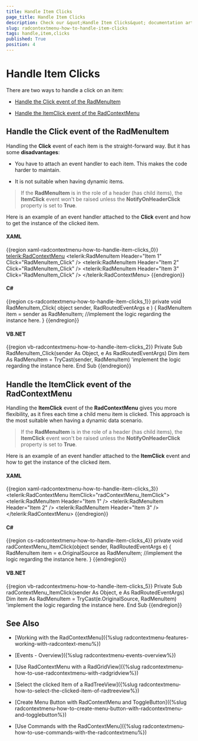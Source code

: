 ```yaml
---
title: Handle Item Clicks
page_title: Handle Item Clicks
description: Check our &quot;Handle Item Clicks&quot; documentation article for the RadContextMenu WPF control.
slug: radcontextmenu-how-to-handle-item-clicks
tags: handle,item,clicks
published: True
position: 4
---
```


# Handle Item Clicks



There are two ways to handle a click on an item:

* [Handle the Click event of the RadMenuItem](#handle-the-click-event-of-the-radmenuitem)

* [Handle the ItemClick event of the RadContextMenu](#handle-the-itemclick-event-of-the-radcontextmenu)

## Handle the Click event of the RadMenuItem

Handling the __Click__ event of each item is the straight-forward way. But it has some __disadvantages__:

* You have to attach an event handler to each item. This makes the code harder to maintain.

* It is not suitable when having dynamic items.

>If the __RadMenuItem__ is in the role of a header (has child items), the __ItemClick__ event won't be raised unless the __NotifyOnHeaderClick__ property is set to __True__.

Here is an example of an event handler attached to the __Click__ event and how to get the instance of the clicked item.

#### __XAML__

{{region xaml-radcontextmenu-how-to-handle-item-clicks_0}}
	<telerik:RadContextMenu>
	    <telerik:RadMenuItem Header="Item 1"
	                         Click="RadMenuItem_Click" />
	    <telerik:RadMenuItem Header="Item 2"
	                         Click="RadMenuItem_Click" />
	    <telerik:RadMenuItem Header="Item 3"
	                         Click="RadMenuItem_Click" />
	</telerik:RadContextMenu>
{{endregion}}

#### __C#__

{{region cs-radcontextmenu-how-to-handle-item-clicks_1}}
	private void RadMenuItem_Click( object sender, RadRoutedEventArgs e )
	{
	    RadMenuItem item = sender as RadMenuItem;
	    //implement the logic regarding the instance here.
	}
{{endregion}}

#### __VB.NET__

{{region vb-radcontextmenu-how-to-handle-item-clicks_2}}
	Private Sub RadMenuItem_Click(sender As Object, e As RadRoutedEventArgs)
	    Dim item As RadMenuItem = TryCast(sender, RadMenuItem)
	    'implement the logic regarding the instance here.
	End Sub
{{endregion}}

## Handle the ItemClick event of the RadContextMenu

Handling the __ItemClick__ event of the __RadContextMenu__ gives you more flexibility, as it fires each time a child menu item is clicked. This approach is the most suitable when having a dynamic data scenario.

>If the __RadMenuItem__ is in the role of a header (has child items), the __ItemClick__ event won't be raised unless the __NotifyOnHeaderClick__ property is set to __True__.

Here is an example of an event handler attached to the __ItemClick__ event and how to get the instance of the clicked item.

#### __XAML__

{{region xaml-radcontextmenu-how-to-handle-item-clicks_3}}
	<telerik:RadContextMenu ItemClick="radContextMenu_ItemClick">
	    <telerik:RadMenuItem Header="Item 1" />
	    <telerik:RadMenuItem Header="Item 2" />
	    <telerik:RadMenuItem Header="Item 3" />
	</telerik:RadContextMenu>
{{endregion}}

#### __C#__

{{region cs-radcontextmenu-how-to-handle-item-clicks_4}}
	private void radContextMenu_ItemClick(object sender, RadRoutedEventArgs e)
	{
	    RadMenuItem item = e.OriginalSource as RadMenuItem;
	    //implement the logic regarding the instance here.
	}
{{endregion}}

#### __VB.NET__

{{region vb-radcontextmenu-how-to-handle-item-clicks_5}}
	Private Sub radContextMenu_ItemClick(sender As Object, e As RadRoutedEventArgs)
	    Dim item As RadMenuItem = TryCast(e.OriginalSource, RadMenuItem)
	    'implement the logic regarding the instance here.
	End Sub
{{endregion}}

## See Also

 * [Working with the RadContextMenu]({%slug radcontextmenu-features-working-with-radcontext-menu%})

 * [Events - Overview]({%slug radcontextmenu-events-overview%})

 * [Use RadContextMenu with a RadGridView]({%slug radcontextmenu-how-to-use-radcontextmenu-with-radgridview%})

 * [Select  the clicked Item of a RadTreeView]({%slug radcontextmenu-how-to-select-the-clicked-item-of-radtreeview%})

 * [Create Menu Button with RadContextMenu and ToggleButton]({%slug radcontextmenu-how-to-create-menu-button-with-radcontextmenu-and-togglebutton%})

 * [Use Commands with the RadContextMenu]({%slug radcontextmenu-how-to-use-commands-with-the-radcontextmenu%})
